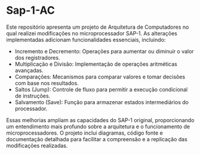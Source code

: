 # Sap-1-AC
Este repositório apresenta um projeto de Arquitetura de Computadores no qual realizei modificações no microprocessador SAP-1. As alterações implementadas adicionam funcionalidades essenciais, incluindo:

<ul>
  <li>Incremento e Decremento: Operações para aumentar ou diminuir o valor dos registradores.</li> 
  <li>Multiplicação e Divisão: Implementação de operações aritméticas avançadas.</li>
  <li>Comparações: Mecanismos para comparar valores e tomar decisões com base nos resultados.</li>
  <li>Saltos (Jump): Controle de fluxo para permitir a execução condicional de instruções.</li>
  <li>Salvamento (Save): Função para armazenar estados intermediários do processador.</li>
</ul>


Essas melhorias ampliam as capacidades do SAP-1 original, proporcionando um entendimento mais profundo sobre a arquitetura e o funcionamento de microprocessadores. O projeto inclui diagramas, código fonte e documentação detalhada para facilitar a compreensão e a replicação das modificações realizadas.
